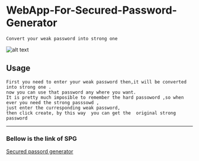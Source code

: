# WebApp-For-Secured-Password-Generator

```
Convert your weak password into strong one
```
![alt text](https://github.com/HEGADE/WebApp-For-Secured-Password-Generator/blob/main/spg.jpg?raw=true)


## __Usage__

```
First you need to enter your weak password then,it will be converted into strong one .
now you can use that password any where you want.
It is pretty much imposible to remember the hard passoword ,so when ever you need the strong passsowd ,
just enter the curresponding weak password,
then click create, by this way  you can get the  original strong password
```
<hr>

### Bellow is the link of SPG

[Secured passord generator](https://strong-passwod.netlify.app/)
